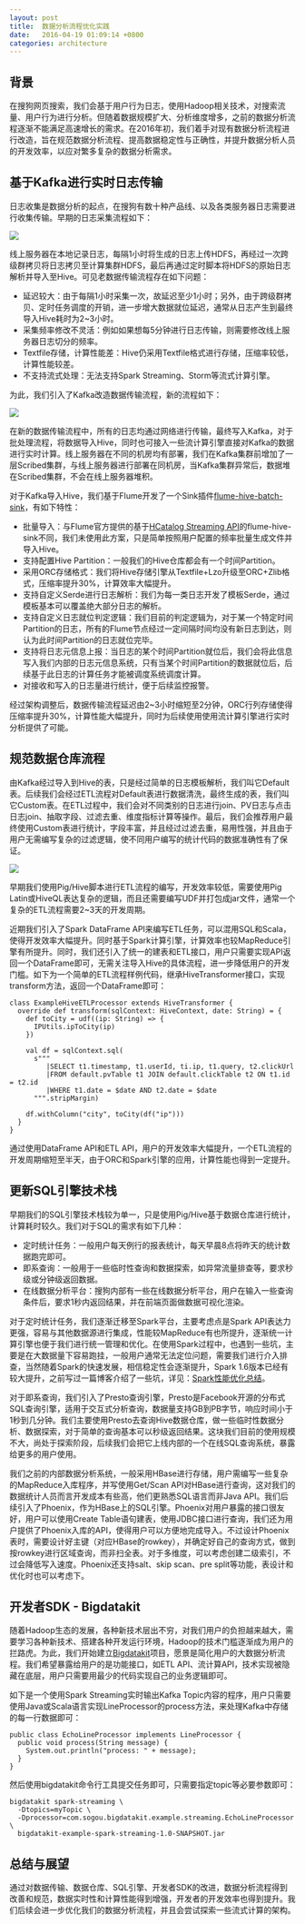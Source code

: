 ```yaml
---
layout: post
title:  数据分析流程优化实践
date:   2016-04-19 01:09:14 +0800
categories: architecture
---
```


## 背景

在搜狗网页搜索，我们会基于用户行为日志，使用Hadoop相关技术，对搜索流量、用户行为进行分析。但随着数据规模扩大、分析维度增多，之前的数据分析流程逐渐不能满足高速增长的需求。在2016年初，我们着手对现有数据分析流程进行改造，旨在规范数据分析流程、提高数据稳定性与正确性，并提升数据分析人员的开发效率，以应对繁多复杂的数据分析需求。

## 基于Kafka进行实时日志传输

日志收集是数据分析的起点，在搜狗有数十种产品线、以及各类服务器日志需要进行收集传输。早期的日志采集流程如下：

![](http://7xid4y.com1.z0.glb.clouddn.com/image-1.png)

线上服务器在本地记录日志，每隔1小时将生成的日志上传HDFS，再经过一次跨级群拷贝将日志拷贝至计算集群HDFS，最后再通过定时脚本将HDFS的原始日志解析并导入至Hive。可见老数据传输流程存在如下问题：

* 延迟较大：由于每隔1小时采集一次，故延迟至少1小时；另外，由于跨级群拷贝、定时任务调度的开销，进一步增大数据就位延迟，通常从日志产生到最终导入Hive耗时为2~3小时。
* 采集频率修改不灵活：例如如果想每5分钟进行日志传输，则需要修改线上服务器日志切分的频率。
* Textfile存储，计算性能差：Hive仍采用Textfile格式进行存储，压缩率较低，计算性能较差。
* 不支持流式处理：无法支持Spark Streaming、Storm等流式计算引擎。

为此，我们引入了Kafka改造数据传输流程，新的流程如下：

![](http://7xid4y.com1.z0.glb.clouddn.com/image-2.png)

在新的数据传输流程中，所有的日志均通过网络进行传输，最终写入Kafka，对于批处理流程，将数据导入Hive，同时也可接入一些流计算引擎直接对Kafka的数据进行实时计算。线上服务器在不同的机房均有部署，我们在Kafka集群前增加了一层Scribed集群，与线上服务器进行部署在同机房，当Kafka集群异常后，数据堆在Scribed集群，不会在线上服务器堆积。

对于Kafka导入Hive，我们基于Flume开发了一个Sink插件[flume-hive-batch-sink](https://github.com/sogou/flume-hive-batch-sink)，有如下特性：

* 批量导入：与Flume官方提供的基于[HCatalog Streaming API](https://cwiki.apache.org/confluence/display/Hive/Streaming+Data+Ingest)的flume-hive-sink不同，我们未使用此方案，只是简单按照用户配置的频率批量生成文件并导入Hive。
* 支持配置Hive Partition：一般我们的Hive仓库都会有一个时间Partition。
* 采用ORC存储格式：我们将Hive存储引擎从Textfile+Lzo升级至ORC+Zlib格式，压缩率提升30%，计算效率大幅提升。
* 支持自定义Serde进行日志解析：我们为每一类日志开发了模板Serde，通过模板基本可以覆盖绝大部分日志的解析。
* 支持自定义日志就位判定逻辑：我们目前的判定逻辑为，对于某一个特定时间Partition的日志，所有的Flume节点经过一定间隔时间均没有新日志到达，则认为此时间Partition的日志就位完毕。
* 支持将日志元信息上报：当日志的某个时间Partition就位后，我们会将此信息写入我们内部的日志元信息系统，只有当某个时间Partition的数据就位后，后续基于此日志的计算任务才能被调度系统调度计算。
* 对接收和写入的日志量进行统计，便于后续监控报警。

经过架构调整后，数据传输流程延迟由2~3小时缩短至2分钟，ORC行列存储使得压缩率提升30%，计算性能大幅提升，同时为后续使用使用流计算引擎进行实时分析提供了可能。

## 规范数据仓库流程

由Kafka经过导入到Hive的表，只是经过简单的日志模板解析，我们叫它Default表。后续我们会经过ETL流程对Default表进行数据清洗，最终生成的表，我们叫它Custom表。在ETL过程中，我们会对不同类别的日志进行join、PV日志与点击日志join、抽取字段、过滤去重、维度指标计算等操作。最后，我们会推荐用户最终使用Custom表进行统计，字段丰富，并且经过过滤去重，易用性强，并且由于用户无需编写复杂的过滤逻辑，使不同用户编写的统计代码的数据准确性有了保证。

![](http://7xid4y.com1.z0.glb.clouddn.com/image-3.png)

早期我们使用Pig/Hive脚本进行ETL流程的编写，开发效率较低，需要使用Pig Latin或HiveQL表达复杂的逻辑，而且还需要编写UDF并打包成jar文件，通常一个复杂的ETL流程需要2~3天的开发周期。

近期我们引入了Spark DataFrame API来编写ETL任务，可以混用SQL和Scala，使得开发效率大幅提升。同时基于Spark计算引擎，计算效率也较MapReduce引擎有所提升。同时，我们还引入了统一的建表和ETL接口，用户只需要实现API返回一个DataFrame即可，无需关注导入Hive的具体流程，进一步降低用户的开发门槛。如下为一个简单的ETL流程样例代码，继承HiveTransformer接口，实现transform方法，返回一个DataFrame即可：

```
class ExampleHiveETLProcessor extends HiveTransformer {
  override def transform(sqlContext: HiveContext, date: String) = {
    def toCity = udf((ip: String) => {
      IPUtils.ipToCity(ip)
    })

    val df = sqlContext.sql(
      s"""
         |SELECT t1.timestamp, t1.userId, ti.ip, t1.query, t2.clickUrl
         |FROM default.pvTable t1 JOIN default.clickTable t2 ON t1.id = t2.id
         |WHERE t1.date = $date AND t2.date = $date
      """.stripMargin)

    df.withColumn("city", toCity(df("ip")))
  }
}
```

通过使用DataFrame API和ETL API，用户的开发效率大幅提升，一个ETL流程的开发周期缩短至半天，由于ORC和Spark引擎的应用，计算性能也得到一定提升。

## 更新SQL引擎技术栈

早期我们的SQL引擎技术栈较为单一，只是使用Pig/Hive基于数据仓库进行统计，计算耗时较久。我们对于SQL的需求有如下几种：

* 定时统计任务：一般用户每天例行的报表统计，每天早晨8点将昨天的统计数据跑完即可。
* 即系查询：一般用于一些临时性查询和数据探索，如异常流量排查等，要求秒级或分钟级返回数据。
* 在线数据分析平台：搜狗内部有一些在线数据分析平台，用户在输入一些查询条件后，要求1秒内返回结果，并在前端页面做数据可视化渲染。

对于定时统计任务，我们逐渐迁移至Spark平台，主要考虑点是Spark API表达力更强，容易与其他数据源进行集成，性能较MapReduce有也所提升，逐渐统一计算引擎也便于我们进行统一管理和优化。在使用Spark过程中，也遇到一些坑，主要是在大数据量下容易跑挂，一般用户通常无法定位问题，需要我们进行介入排查，当然随着Spark的快速发展，相信稳定性会逐渐提升，Spark 1.6版本已经有较大提升，之前写过一篇博客介绍了一些坑，详见：[Spark性能优化总结](http://www.guaver.info/spark/2015/11/22/Spark%E6%80%A7%E8%83%BD%E4%BC%98%E5%8C%96%E6%80%BB%E7%BB%93.html)。

对于即系查询，我们引入了Presto查询引擎，Presto是Facebook开源的分布式SQL查询引擎，适用于交互式分析查询，数据量支持GB到PB字节，响应时间小于1秒到几分钟。我们主要使用Presto去查询Hive数据仓库，做一些临时性数据分析、数据探索，对于简单的查询基本可以秒级返回结果。这块我们目前的使用规模不大，尚处于探索阶段，后续我们会把它上线内部的一个在线SQL查询系统，暴露给更多的用户使用。

我们之前的内部数据分析系统，一般采用HBase进行存储，用户需编写一些复杂的MapReduce入库程序，并写使用Get/Scan API对HBase进行查询，这对我们的数据统计人员而言开发成本有些高，他们更熟悉SQL语言而非Java API。我们后续引入了Phoenix，作为HBase上的SQL引擎。Phoenix对用户暴露的接口很友好，用户可以使用Create Table语句建表，使用JDBC接口进行查询，我们还为用户提供了Phoenix入库的API，使得用户可以方便地完成导入。不过设计Phoenix表时，需要设计好主键（对应HBase的rowkey），并确定好自己的查询方式，做到按rowkey进行区域查询，而非扫全表。对于多维度，可以考虑创建二级索引，不过会降低写入速度。Phoenix还支持salt、skip scan、pre split等功能，表设计和优化时也可以考虑下。

## 开发者SDK - Bigdatakit

随着Hadoop生态的发展，各种新技术层出不穷，对我们用户的负担越来越大，需要学习各种新技术、搭建各种开发运行环境，Hadoop的技术门槛逐渐成为用户的拦路虎。为此，我们开始建立[Bigdatakit](https://github.com/sogou/bigdatakit/)项目，愿景是简化用户的大数据分析流程。我们希望暴露给用户的是功能接口，如ETL API、流计算API，技术实现被隐藏在底层，用户只需要用最少的代码实现自己的业务逻辑即可。

如下是一个使用Spark Streaming实时输出Kafka Topic内容的程序，用户只需要使用Java或Scala语言实现LineProcessor的process方法，来处理Kafka中存储的每一行数据即可：

```
public class EchoLineProcessor implements LineProcessor {
  public void process(String message) {
    System.out.println("process: " + message);
  }
}
```

然后使用bigdatakit命令行工具提交任务即可，只需要指定topic等必要参数即可：

```
bigdatakit spark-streaming \
  -Dtopics=myTopic \
  -Dprocessor=com.sogou.bigdatakit.example.streaming.EchoLineProcessor \
  bigdatakit-example-spark-streaming-1.0-SNAPSHOT.jar
```

## 总结与展望

通过对数据传输、数据仓库、SQL引擎、开发者SDK的改进，数据分析流程得到改善和规范，数据实时性和计算性能得到增强，开发者的开发效率也得到提升。我们后续会进一步优化我们的数据分析流程，并且会尝试探索一些流式计算的架构。
